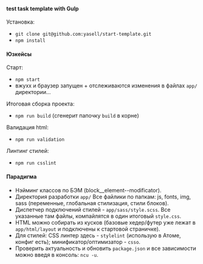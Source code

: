 #### test task template with Gulp



Установка:
- `git clone git@github.com:yasell/start-template.git`
- `npm install`

#### Юзкейсы

Старт:
- `npm start`
- вжухх и браузер запущен + отслеживаются изменения в файлах `app/` директории...

Итоговая сборка проекта:
- `npm run build` (сгенерит папочку `build` в корне)

Валидация html:
- `npm run validation`

Линтинг стилей:
-  `npm run csslint`

#### Парадигма

- Нэйминг классов по БЭМ (block__element--modificator).
- Директория разработки `app/` Все файлики по папкам: js, fonts, img, sass (переменные, глобальная стилизация, стили блоков).
- Диспетчер подключений стилей - `app/sass/style.scss`. Все указанные там файлы, компайлятся в один итоговый `style.css`.
- HTML можно собирать из кусков (базовые хедер/футер уже лежат в `app/html/layout` и подключены к стартовой страничке).
- Для стилей: CSS линтер здесь - `stylelint` (использую в Атоме, конфиг есть); минификатор/оптимизатор - `csso`.
- Проверить актуальность и обновить `package.json` и все зависимости можно введя в консоль: `ncu -u`.
